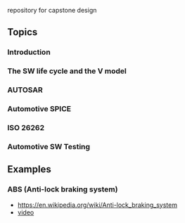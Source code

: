 repository for capstone design

## Topics

### Introduction

### The SW life cycle and the V model

### AUTOSAR

### Automotive SPICE 

### ISO 26262

### Automotive SW Testing

## Examples

### ABS (Anti-lock braking system)
* https://en.wikipedia.org/wiki/Anti-lock_braking_system
* [video](https://youtu.be/ru4JIZ-x8yo)




